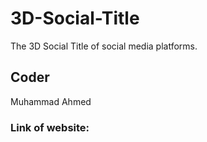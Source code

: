 # 3D-Social-Title
The 3D Social Title of social media platforms.
## Coder
Muhammad Ahmed
### Link of website:

